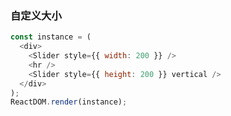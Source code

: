 ### 自定义大小

<!--start-code-->

```js
const instance = (
  <div>
    <Slider style={{ width: 200 }} />
    <hr />
    <Slider style={{ height: 200 }} vertical />
  </div>
);
ReactDOM.render(instance);
```

<!--end-code-->
